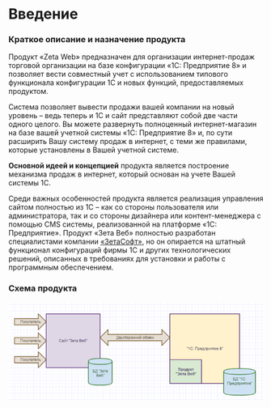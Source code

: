 # Введение

### Краткое описание и назначение продукта

Продукт «Zeta Web» предназначен для организации интернет-продаж торговой организации на базе конфигурации «1С: Предприятие 8» и позволяет вести совместный учет с использованием типового функционала конфигурации 1С и новых функций, предоставляемых продуктом.

Система позволяет вывести продажи вашей компании на новый уровень – ведь теперь и 1С и сайт представляют собой две части одного целого. Вы можете развернуть полноценный интернет-магазин на базе вашей учетной системы «1С: Предприятие 8» и, по сути расширить Вашу систему продаж в интернет, с теми же правилами, которые установлены в Вашей учетной системе.

**Основной идеей и концепцией** продукта является построение механизма продаж в интернет, который основан на учете Вашей системы 1С.

Среди важных особенностей продукта является реализация управления сайтом полностью из 1С – как со стороны пользователя или администратора, так и со стороны дизайнера или контент-менеджера с помощью CMS системы, реализованной на платформе «1С: Предприятие». Продукт «Зета Веб» полностью разработан специалистами компании [«ЗетаСофт»](https://www.zetasoft.ru), но он опирается на штатный функционал конфигураций фирмы 1С и других технологических решений, описанных в требованиях для установки и работы с программным обеспечением.

### Схема продукта

![](.gitbook/assets/image%20%2828%29.png)



